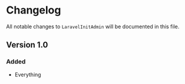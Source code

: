 # Changelog

All notable changes to `LaravelInitAdmin` will be documented in this file.

## Version 1.0

### Added
- Everything
